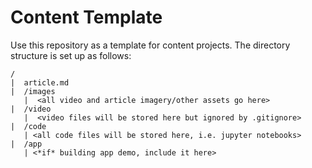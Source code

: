 # Content Template

Use this repository as a template for content projects. The directory structure is set up as follows:

```
/
|  article.md
|  /images
   |  <all video and article imagery/other assets go here>
|  /video
   |  <video files will be stored here but ignored by .gitignore>
|  /code
   | <all code files will be stored here, i.e. jupyter notebooks>
|  /app
   | <*if* building app demo, include it here>
```
